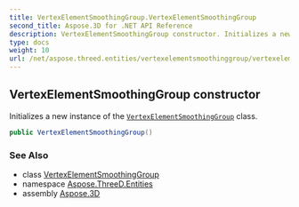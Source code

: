 ```yaml
---
title: VertexElementSmoothingGroup.VertexElementSmoothingGroup
second_title: Aspose.3D for .NET API Reference
description: VertexElementSmoothingGroup constructor. Initializes a new instance of the VertexElementSmoothingGroup class
type: docs
weight: 10
url: /net/aspose.threed.entities/vertexelementsmoothinggroup/vertexelementsmoothinggroup/
---
```

## VertexElementSmoothingGroup constructor

Initializes a new instance of the [`VertexElementSmoothingGroup`](../) class.

```csharp
public VertexElementSmoothingGroup()
```

### See Also

* class [VertexElementSmoothingGroup](../)
* namespace [Aspose.ThreeD.Entities](../../../aspose.threed.entities/)
* assembly [Aspose.3D](../../../)


